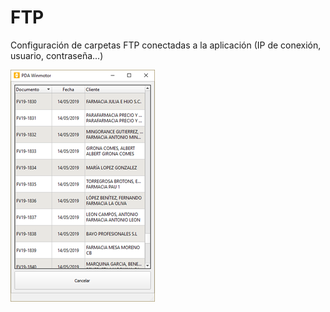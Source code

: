 # FTP

Configuración de carpetas FTP conectadas a la aplicación \(IP de conexión, usuario, contraseña...\)

![](../../../.gitbook/assets/image%20%28342%29.png)

